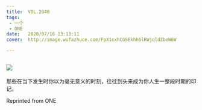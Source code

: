 ```yaml
---
title:	VOL.2840
tags:
 - 一个
 - ONE
date:	2020/07/16 13:13:11
cover:	http://image.wufazhuce.com/FpX1cxhCGSEkhh6lRWjqldZbeW6W

---
```

![](http://image.wufazhuce.com/FpX1cxhCGSEkhh6lRWjqldZbeW6W)
---

那些在当下发生时你以为毫无意义的时刻，往往到头来成为你人生一整段时期的印记。
 
Reprinted from ONE

